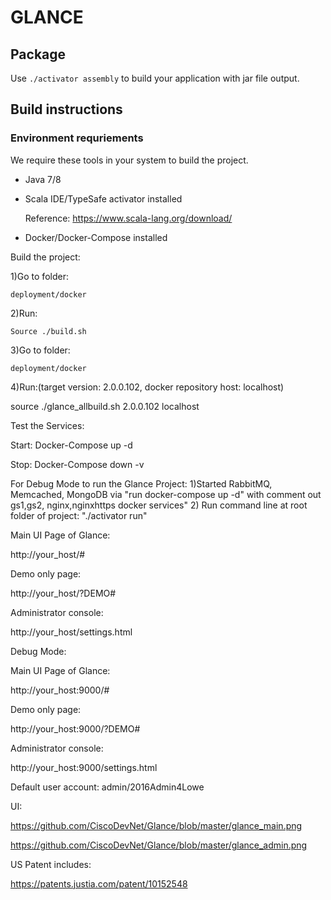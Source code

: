 # GLANCE

## Package

Use `./activator assembly` to build your application with jar file output.

## Build instructions

### Environment requriements

We require these tools in your system to build the project.

* Java 7/8
* Scala IDE/TypeSafe activator installed 
    
    Reference: https://www.scala-lang.org/download/
    
* Docker/Docker-Compose installed

Build the project:

1)Go to folder:

    deployment/docker
    
2)Run:

    Source ./build.sh

3)Go to folder:

    deployment/docker

4)Run:(target version: 2.0.0.102, docker repository host: localhost)

  source ./glance_allbuild.sh 2.0.0.102 localhost

Test the Services:

Start:
  Docker-Compose up -d
  
Stop:
    Docker-Compose down -v
    
For Debug Mode to run the Glance Project:
1)Started RabbitMQ, Memcached, MongoDB via "run docker-compose up -d" with comment out gs1,gs2, nginx,nginxhttps docker services"
2) Run command line at root folder of project:  "./activator run"

Main UI Page of Glance:

http://your_host/#

Demo only page:

http://your_host/?DEMO#

Administrator console:

http://your_host/settings.html  

Debug Mode:

Main UI Page of Glance:

http://your_host:9000/#

Demo only page:

http://your_host:9000/?DEMO#

Administrator console:

http://your_host:9000/settings.html  

Default user account: admin/2016Admin4Lowe


UI:

https://github.com/CiscoDevNet/Glance/blob/master/glance_main.png

https://github.com/CiscoDevNet/Glance/blob/master/glance_admin.png


US Patent includes:

https://patents.justia.com/patent/10152548


